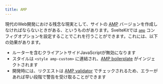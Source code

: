 ```yaml
---
title: AMP
---
```


現代のWeb開発における残念な現実として、サイトの [AMP](https://amp.dev/ja/) バージョンを作成しなければならないときがある、というものがあります。SvelteKitでは [`amp`](#configuration-amp) コンフィグオプションを設定することでこれを行うことができます。これには、以下の効果があります。

- ルーターを含むクライアントサイドJavaScriptが無効になります
- スタイルは `<style amp-custom>` に連結され、[AMP boilerplate](https://amp.dev/boilerplate/) がインジェクトされます
- 開発時には、リクエストは [AMP validator](https://validator.ampproject.org/) でチェックされるため、エラーがあれば早い段階で警告を受け取ることができます

